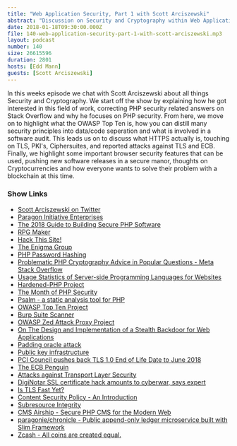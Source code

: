 ```yaml
---
title: "Web Application Security, Part 1 with Scott Arciszewski"
abstract: "Discussion on Security and Cryptography within Web Applications"
date: 2018-01-18T09:30:00.000Z
file: 140-web-application-security-part-1-with-scott-arciszewski.mp3
layout: podcast
number: 140
size: 26615596
duration: 2801
hosts: [Edd Mann]
guests: [Scott Arciszewski]
---
```


In this weeks episode we chat with Scott Arciszewski about all things Security and Cryptography.
We start off the show by explaining how he got interested in this field of work, correcting PHP security related answers on Stack Overflow and why he focuses on PHP security.
From here, we move on to highlight what the OWASP Top Ten is, how you can distill many security principles into data/code seperation and what is involved in a software audit.
This leads us on to discuss what HTTPS actually is, touching on TLS, PKI's, Ciphersuites, and reported attacks against TLS and ECB.
Finally, we highlight some important browser security features that can be used, pushing new software releases in a secure manor, thoughts on Cryptocurrencies and how everyone wants to solve their problem with a blockchain at this time.

### Show Links

- [Scott Arciszewski on Twitter](https://twitter.com/ciphpercoder)
- [Paragon Initiative Enterprises](https://paragonie.com/)
- [The 2018 Guide to Building Secure PHP Software](https://paragonie.com/blog/2017/12/2018-guide-building-secure-php-software)
- [RPG Maker](https://en.wikipedia.org/wiki/RPG_Maker)
- [Hack This Site!](https://www.hackthissite.org/)
- [The Enigma Group](https://www.enigmagroup.org/)
- [PHP Password Hashing](http://php.net/manual/en/faq.passwords.php)
- [Problematic PHP Cryptography Advice in Popular Questions - Meta Stack Overflow](https://meta.stackoverflow.com/questions/293930/problematic-php-cryptography-advice-in-popular-questions)
- [Usage Statistics of Server-side Programming Languages for Websites](https://w3techs.com/technologies/overview/programming_language/all)
- [Hardened-PHP Project](http://www.hardened-php.net/)
- [The Month of PHP Security](http://www.php-security.org/)
- [Psalm - a static analysis tool for PHP](https://getpsalm.org/)
- [OWASP Top Ten Project](https://www.owasp.org/index.php/Category:OWASP_Top_Ten_Project)
- [Burp Suite Scanner](https://portswigger.net/burp)
- [OWASP Zed Attack Proxy Project](https://www.owasp.org/index.php/OWASP_Zed_Attack_Proxy_Project)
- [On The Design and Implementation of a Stealth Backdoor for Web Applications](https://paragonie.com/blog/2016/01/on-design-and-implementation-stealth-backdoor-for-web-applications)
- [Padding oracle attack](https://en.wikipedia.org/wiki/Padding_oracle_attack)
- [Public key infrastructure](https://en.wikipedia.org/wiki/Public_key_infrastructure)
- [PCI Council pushes back TLS 1.0 End of Life Date to June 2018](https://www.lexiconn.com/blog/2015/12/pci-council-pushes-back-tls-1-0-end-of-life-date-to-june-2018/)
- [The ECB Penguin](https://blog.filippo.io/the-ecb-penguin/)
- [Attacks against Transport Layer Security](https://en.wikipedia.org/wiki/Transport_Layer_Security#Attacks_against_TLS/SSL)
- [DigiNotar SSL certificate hack amounts to cyberwar, says expert](https://www.theguardian.com/technology/2011/sep/05/diginotar-certificate-hack-cyberwar)
- [Is TLS Fast Yet?](https://istlsfastyet.com/)
- [Content Security Policy - An Introduction](https://scotthelme.co.uk/content-security-policy-an-introduction/)
- [Subresource Integrity](https://developer.mozilla.org/en-US/docs/Web/Security/Subresource_Integrity)
- [CMS Airship - Secure PHP CMS for the Modern Web](https://paragonie.com/project/airship)
- [paragonie/chronicle - Public append-only ledger microservice built with Slim Framework](https://github.com/paragonie/chronicle)
- [Zcash - All coins are created equal.](https://z.cash/)
